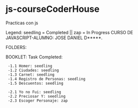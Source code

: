 # js-courseCoderHouse
 Practicas con js
 
 Legend: seedling = Completed  || zap = In Progress
 CURSO DE JAVASCRIPT-ALUMNO: JOSE DANIEL D*****.
 
 FOLDERS:
 
  BOOKLET:
   Task Completed: 
   
     -1.1 Homer: seedling
     -1.2 Ciudades: seedling 
     -1.3 Carnet: seedling 
     -1.4 Registro de Personas: seedling 
     -1.5 Descuentos: seedling 
     
     -2.1 Yo no Fui: seedling 
     -2.2 Preciosar Y: seedling 
     -2.3 Escoger Personaje: zap
